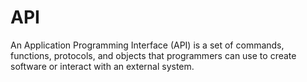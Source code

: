# API
An Application Programming Interface (API) is a set of commands, functions, protocols, and objects that programmers can use to create software or interact with an external system.
